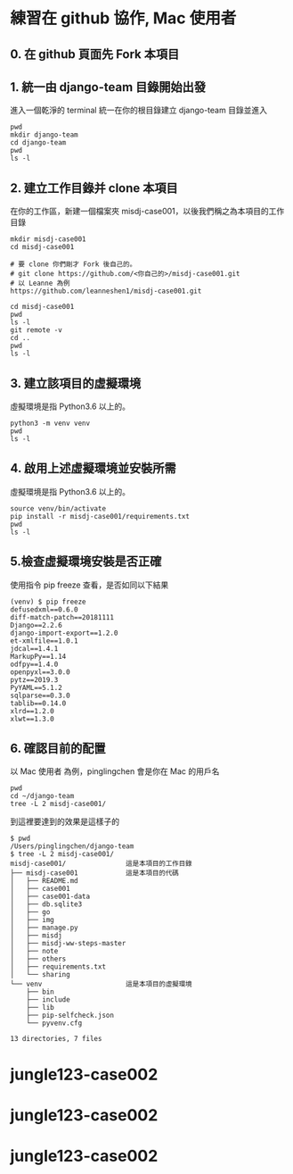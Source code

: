 
# 練習在 github 協作, Mac 使用者
## 0. 在 github 頁面先  Fork 本項目




## 1. 統一由 django-team 目錄開始出發
進入一個乾淨的 terminal
統一在你的根目錄建立 django-team 目錄並進入 
```
pwd
mkdir django-team
cd django-team
pwd
ls -l
```


## 2. 建立工作目錄并 clone 本項目
在你的工作區，新建一個檔案夾 misdj-case001，以後我們稱之為本項目的工作目錄


```
mkdir misdj-case001
cd misdj-case001

# 要 clone 你們剛才 Fork 後自己的。
# git clone https://github.com/<你自己的>/misdj-case001.git 
# 以 Leanne 為例
https://github.com/leanneshen1/misdj-case001.git

cd misdj-case001
pwd
ls -l
git remote -v
cd ..
pwd
ls -l
```

## 3. 建立該項目的虛擬環境
虛擬環境是指 Python3.6 以上的。


```
python3 -m venv venv
pwd
ls -l
```
## 4. 啟用上述虛擬環境並安裝所需
虛擬環境是指 Python3.6 以上的。


```
source venv/bin/activate
pip install -r misdj-case001/requirements.txt
pwd
ls -l
```

## 5.檢查虛擬環境安裝是否正確

使用指令  pip freeze 查看，是否如同以下結果
```
(venv) $ pip freeze
defusedxml==0.6.0
diff-match-patch==20181111
Django==2.2.6
django-import-export==1.2.0
et-xmlfile==1.0.1
jdcal==1.4.1
MarkupPy==1.14
odfpy==1.4.0
openpyxl==3.0.0
pytz==2019.3
PyYAML==5.1.2
sqlparse==0.3.0
tablib==0.14.0
xlrd==1.2.0
xlwt==1.3.0
```

## 6. 確認目前的配置
以 Mac 使用者 為例，pinglingchen 會是你在 Mac 的用戶名
```
pwd
cd ~/django-team
tree -L 2 misdj-case001/
```



到這裡要達到的效果是這樣子的



```
$ pwd
/Users/pinglingchen/django-team
$ tree -L 2 misdj-case001/
misdj-case001/               這是本項目的工作目錄
├── misdj-case001            這是本項目的代碼
│   ├── README.md
│   ├── case001
│   ├── case001-data
│   ├── db.sqlite3
│   ├── go
│   ├── img
│   ├── manage.py
│   ├── misdj
│   ├── misdj-ww-steps-master
│   ├── note
│   ├── others
│   ├── requirements.txt
│   └── sharing
└── venv                     這是本項目的虛擬環境
    ├── bin
    ├── include
    ├── lib
    ├── pip-selfcheck.json
    └── pyvenv.cfg

13 directories, 7 files
```
# jungle123-case002
# jungle123-case002
# jungle123-case002
